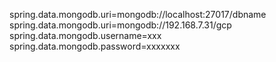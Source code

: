 spring.data.mongodb.uri=mongodb://localhost:27017/dbname<br />
spring.data.mongodb.uri=mongodb://192.168.7.31/gcp<br />
spring.data.mongodb.username=xxx<br />
spring.data.mongodb.password=xxxxxxx<br />